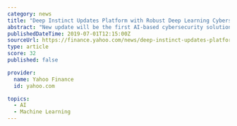 ```yaml
---
category: news
title: "Deep Instinct Updates Platform with Robust Deep Learning Cybersecurity for Google Chrome OS"
abstract: "New update will be the first AI-based cybersecurity solution for the Chrome Operating System, available immediately. Deep Instinct announces that it has added protection for the Chrome Operating System (Chrome OS) to its updated deep learning cybersecurity ..."
publishedDateTime: 2019-07-01T12:15:00Z
sourceUrl: https://finance.yahoo.com/news/deep-instinct-updates-platform-robust-120000272.html
type: article
score: 32
published: false

provider:
  name: Yahoo Finance
  id: yahoo.com

topics:
  - AI
  - Machine Learning
---
```


